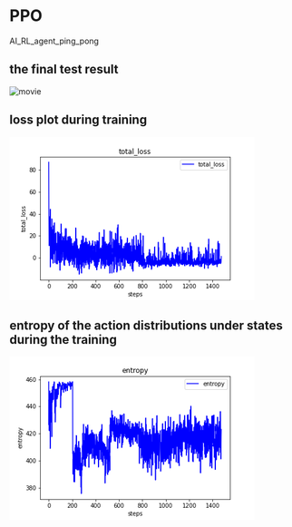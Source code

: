 # PPO
 AI_RL_agent_ping_pong
 
 ## the final test result 
 
 ![movie](movie.gif)
 
 ## loss plot during training 
 
 ![loss](loss.png)
 
 ## entropy of the action distributions under states during the training 
 
 ![entropy](entropy.png)



